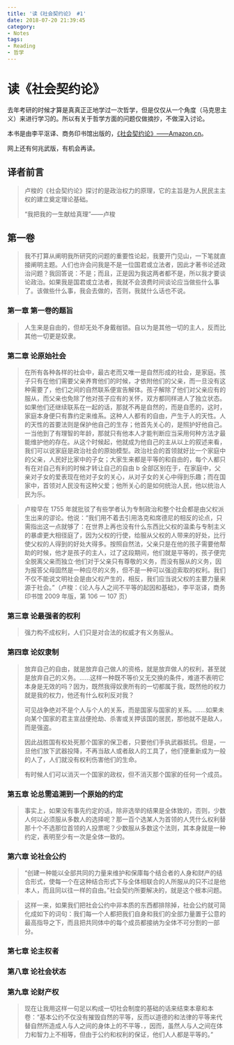 ```yaml
---
title: '读《社会契约论》 #1'
date: 2018-07-20 21:39:45
category:
- Notes
tags:
- Reading
- 哲学
---
```

# 读《社会契约论》

去年考研的时候才算是真真正正地学过一次哲学，但是仅仅从一个角度（马克思主义）来进行学习的。所以有关于哲学方面的问题仅做摘抄，不做深入讨论。

本书是由李平沤译、商务印书馆出版的，[《社会契约论》——Amazon.cn](https://www.amazon.cn/dp/B004X3XPY8/ref=sr_1_1?ie=UTF8&qid=1532244668&sr=8-1&keywords=%E7%A4%BE%E4%BC%9A%E5%A5%91%E7%BA%A6%E8%AE%BA)。

网上还有何兆武版，有机会再读。

## 译者前言

> 卢梭的《社会契约论》探讨的是政治权力的原理，它的主旨是为人民民主主权的建立奠定理论基础。
>
> “我把我的一生献给真理”——卢梭

## 第一卷

> 我不打算从阐明我所研究的问题的重要性论起，我要开门见山，一下笔就直接阐明主题。人们也许会问我是不是一位国君或立法者，因此才著书论述政治问题？我回答说：不是；而且，正是因为我这两者都不是，所以我才要谈论政治。如果我是国君或立法者，我就不会浪费时间谈论应当做些什么事了。该做些什么事，我会去做的，否则，我就什么话也不说。

### 第一章 第一卷的题旨

> 人生来是自由的，但却无处不身戴枷锁。自以为是其他一切的主人，反而比其他一切更是奴隶。

### 第二章 论原始社会

> 在所有各种各样的社会中，最古老而又唯一是自然形成的社会，是家庭。孩子只有在他们需要父亲养育他们的时候，才依附他们的父亲，而一旦没有这种需要了，他们之间的自然联系便宣告解体。孩子解除了他们对父亲应有的服从，而父亲也免除了他对孩子应有的关怀，双方都同样进人了独立状态。如果他们还继续联系在一起的话，那就不再是自然的，而是自愿的，这时，家庭本身便只有靠约定来维系。这种人人都有的自由，产生于人的天性。人的天性的首要法则是保护他自己的生存；他首先关心的，是照护好他自己。一当他到了有理智的年龄，那就只有他本人才能判断应当采用何种方法才最能维护他的存在。从这个时候起，他就成为他自己的主从以上的叙述来看，我们可以说家庭是政治社会的原始模型。政治社会的首领就好比一个家庭中的父亲，人民好比家中的子女；大家生来都是平等的和自由的，每个人都只有在对自己有利的时候才转让自己的自由 b 全部区别在于，在家庭中，父亲对子女的爱表现在他对子女的关心，从对子女的关心中得到乐趣；而在国家中，首领对人民没有这种父爱；他所关心的是如何统治人民，他以统治人民为乐。

> 卢梭早在 1755 年就批驳了有些学者认为专制政治和整个社会都是由父权派生出来的谬论。他说：“我们用不着去引用洛克和席德尼的相反的论点，只需指出这一点就够了：在世界上再也没有什么东西比父权的温柔与专制主义的暴虐更大相径庭了，因为父权的行使，给服从父权的人带来的好处，比行使父权的人得到的好处大得多。按照自然法，父亲只是在他的孩子需要他帮助的时候，他才是孩子的主人，过了这段期间，他们就是平等的，孩子便完全脱离父亲而独立·他们对于父亲只有尊敬的义务，而没有服从的义务，因为报答父母固然是一种应尽的义务，但不是一种可以强迫索取的权利。我们不仅不能说文明社会是由父权产生的，相反，我们应当说父权的主要力量来源于社会。”（卢梭：《论人与人之间不平等的起因和基础》，李平沤译，商务印书馆 2009 年版，第 106 一 107 页）

### 第三章 论最强者的权利

> 强力构不成权利，人们只是对合法的权威才有义务服从。

### 第四章 论奴隶制

> 放弃自己的自由，就是放弃自己做人的资格，就是放弃做人的权利，甚至就是放弃自己的义务。……这样一种既不等价又无交换的条件，难道不表明它本身是无效的吗？因为，既然我得奴隶所有的一切都属于我，既然他的权力就是我的权力，他还有什么权利反对我？
>
> 可见战争绝对不是个人与个人的关系，而是国家与国家的关系。……如果未向某个国家的君主宣战便抢劫、杀害或关押该国的居民，那他就不是敌人，而是强盗。
>
> 因此战胜国有权处死那个国家的保卫者，只要他们手执武器抵抗。但是，一旦他们放下武器投降，不再当敌人或者敌人的工具了，他们便重新成为一般的人了，人们就没有权利伤害他们的生命。
>
> 有时候人们可以消灭一个国家的政权，但不消灭那个国家的任何一个成员。

### 第五章 论总需追溯到一个原始的约定

> 事实上，如果没有事先约定的话，除非选举的结果是全体致的，否则，少数人何以必须服从多数人的选择呢？那一百个选某人为首领的人凭什么权利替那十个不选那位首领的人投票呢？少数服从多数这个法则，其本身就是一种约定，表明至少有一次是全体一致的。

### 第六章 论社会公约

> “创建一种能以全部共同的力量来维护和保庫每个结合者的人身和财产的结合形式，使每一个在这种结合形式下与全体相联合的人所服从的只不过是他本人，而且同以往一样的自由。”社会契约所要解决的，就是这个根本问题。

> 这样一来，如果我们把社会公约中非本质的东西都排除掉，社会公约就可简化成如下的词句：我们每一个人都把我们自身和我们的全部力量置于公意的最高指导之下，而且把共同体中的每个成员都接纳为全体不可分割的一部分。

### 第七章 论主权者

### 第八章 论社会状态

### 第九章 论财产权

> 现在让我用这样一句足以构成一切社会制度的基础的话来结束本章和本卷：“基本公约不仅没有摧毁自然的平等，反而以道德的和法律的平等来代替自然所造成人与人之间的身体上的不平等．，因而，虽然人与人之间在体力和智力上不相等，但由于公约和权利的保证，他们人人都是平等的。”



